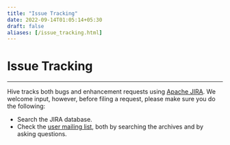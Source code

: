 ```yaml
---
title: "Issue Tracking"
date: 2022-09-14T01:05:14+05:30
draft: false
aliases: [/issue_tracking.html]
---
```


<!---
  Licensed to the Apache Software Foundation (ASF) under one
  or more contributor license agreements.  See the NOTICE file
  distributed with this work for additional information
  regarding copyright ownership.  The ASF licenses this file
  to you under the Apache License, Version 2.0 (the
  "License"); you may not use this file except in compliance
  with the License.  You may obtain a copy of the License at

  http://www.apache.org/licenses/LICENSE-2.0

  Unless required by applicable law or agreed to in writing,
  software distributed under the License is distributed on an
  "AS IS" BASIS, WITHOUT WARRANTIES OR CONDITIONS OF ANY
  KIND, either express or implied.  See the License for the
  specific language governing permissions and limitations
  under the License. -->

# Issue Tracking
---

Hive tracks both bugs and enhancement requests using [Apache
JIRA][JIRA]. We welcome input,
however, before filing a request, please make sure you do the
following:

* Search the JIRA database.
* Check the [user mailing list][mailingLists], both by searching the archives and by asking questions.

[JIRA]:https://issues.apache.org/jira/browse/HIVE
[mailingLists]: /community/mailinglists/